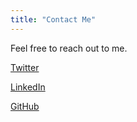 ```yaml
---
title: "Contact Me"
---
```


Feel free to reach out to me.

[Twitter](https://twitter.com/Kmedrish)

[LinkedIn](https://www.linkedin.com/in/kmedrish)

[GitHub](https://github.com/p3t33)
